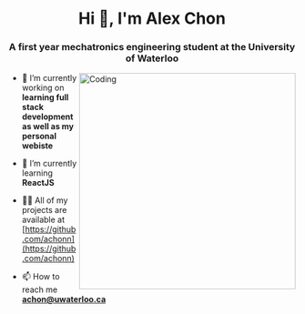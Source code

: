 
<h1 align="center">Hi 👋, I'm Alex Chon</h1>
<h3 align="center">A first year mechatronics engineering student at the University of Waterloo</h3>
<img align="right" alt="Coding" width="380" src="https://camo.githubusercontent.com/7de37139d0b4c1ce40865e799b446c0e963a3dd8fb68d239707237c40604fa3d/68747470733a2f2f63646e2e6472696262626c652e636f6d2f75736572732f3733303730332f73637265656e73686f74732f363538313234332f6176656e746f2e676966"> 


- 🔭 I’m currently working on **learning full stack development as well as my personal webiste**

- 🌱 I’m currently learning **ReactJS**

- 👨‍💻 All of my projects are available at [https://github.com/achonn](https://github.com/achonn)

- 📫 How to reach me **achon@uwaterloo.ca**

